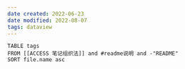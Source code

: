 ```yaml
---
date created: 2022-06-23
date modified: 2022-08-07
tags: dataview
---
```


```dataview
TABLE tags
FROM [[ACCESS 笔记组织法]] and #readme说明 and -"README"
SORT file.name asc
```
